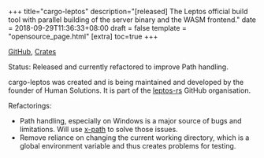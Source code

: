 +++
title="cargo-leptos"
description="[released] The Leptos official build tool with parallel building of the server binary and the WASM frontend."
date = 2018-09-29T11:36:33+08:00
draft = false
template = "opensource_page.html"
[extra]
toc=true
+++

[GitHub](https://github.com/leptos-rs/cargo-leptos), [Crates](https://crates.io/crates/cargo-leptos)

Status: Released and currently refactored to improve Path handling.

cargo-leptos was created and is being maintained and developed by the founder of Human Solutions.
It is part of the [leptos-rs](https://github.com/leptos-rs) GitHub organisation.

Refactorings:

- Path handling, especially on Windows is a major source of bugs and limitations.
  Will use [x-path](/opensource/xpath) to solve those issues.
- Remove reliance on changing the current working directory, which is a global
  environment variable and thus creates problems for testing.
